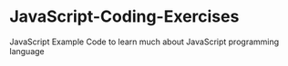 # JavaScript-Coding-Exercises
JavaScript Example Code to learn much about JavaScript programming language
